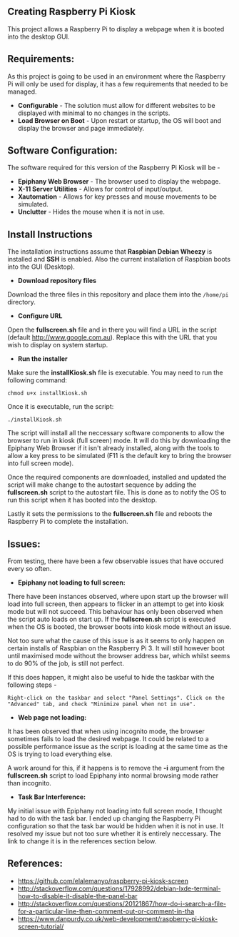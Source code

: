 ## Creating Raspberry Pi Kiosk

This project allows a Raspberry Pi to display a webpage when it is booted into the desktop GUI. 

## Requirements:

As this project is going to be used in an environment where the Raspberry Pi will only be used for display, it has a few requirements that needed to be managed.

- **Configurable** - The solution must allow for different websites to be displayed with minimal to no changes in the scripts.
- **Load Browser on Boot** - Upon restart or startup, the OS will boot and display the browser and page immediately.

## Software Configuration:

The software required for this version of the Raspberry Pi Kiosk will be -

- **Epiphany Web Browser** - The browser used to display the webpage.
- **X-11 Server Utilities** - Allows for control of input/output.
- **Xautomation** - Allows for key presses and mouse movements to be simulated.
- **Unclutter** - Hides the mouse when it is not in use.

## Install Instructions

The installation instructions assume that **Raspbian Debian Wheezy** is installed and **SSH** is enabled. Also the current installation of Raspbian boots into the GUI (Desktop).

- **Download repository files**

Download the three files in this repository and place them into the ```/home/pi``` directory.

- **Configure URL**

Open the **fullscreen.sh** file and in there you will find a URL in the script (default http://www.google.com.au). Replace this with the URL that you wish to display on system startup.

- **Run the installer**

Make sure the **installKiosk.sh** file is executable. You may need to run the following command:

`chmod u+x installKiosk.sh`

Once it is executable, run the script:

`./installKiosk.sh`

The script will install all the neccessary software components to allow the browser to run in kiosk (full screen) mode. It will do this by downloading the Epiphany Web Browser if it isn't already installed, along with the tools to allow a key press to be simulated (F11 is the default key to bring the browser into full screen mode).

Once the required components are downloaded, installed and updated the script will make change to the autostart sequence by adding the **fullscreen.sh** script to the autostart file. This is done as to notify the OS to run this script when it has booted into the desktop.

Lastly it sets the permissions to the **fullscreen.sh** file and reboots the Raspberry Pi to complete the installation.

## Issues:

From testing, there have been a few observable issues that have occured every so often.

- **Epiphany not loading to full screen:**

There have been instances observed, where upon start up the browser will load into full screen, then appears to flicker in an attempt to get into kiosk mode but will not succeed. This behaviour has only been observed when the script auto loads on start up. If the **fullscreen.sh** script is executed when the OS is booted, the browser boots into kiosk mode without an issue.

Not too sure what the cause of this issue is as it seems to only happen on certain installs of Raspbian on the Raspberry Pi 3. It will still however boot until maximised mode without the browser address bar, which whilst seems to do 90% of the job, is still not perfect.

If this does happen, it might also be useful to hide the taskbar with the following steps -

`Right-click on the taskbar and select "Panel Settings". Click on the "Advanced" tab, and check "Minimize panel when not in use".`

- **Web page not loading:**

It has been observed that when using incognito mode, the browser sometimes fails to load the desired webpage. It could be related to a possible performance issue as the script is loading at the same time as the OS is trying to load everything else.

A work around for this, if it happens is to remove the **-i** argument from the **fullscreen.sh** script to load Epiphany into normal browsing mode rather than incognito.

- **Task Bar Interference:**

My initial issue with Epiphany not loading into full screen mode, I thought had to do with the task bar. I ended up changing the Raspberry Pi configuration so that the task bar would be hidden when it is not in use. It resolved my issue but not too sure whether it is entirely neccessary. The link to change it is in the references section below.

## References:

- https://github.com/elalemanyo/raspberry-pi-kiosk-screen
- http://stackoverflow.com/questions/17928992/debian-lxde-terminal-how-to-disable-it-disable-the-panel-bar
- http://stackoverflow.com/questions/20121867/how-do-i-search-a-file-for-a-particular-line-then-comment-out-or-comment-in-tha
- https://www.danpurdy.co.uk/web-development/raspberry-pi-kiosk-screen-tutorial/





